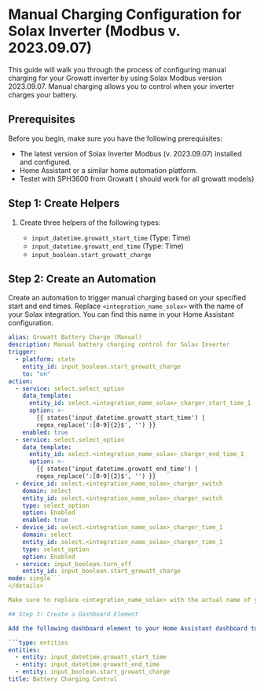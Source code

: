 # Manual Charging Configuration for Solax Inverter (Modbus v. 2023.09.07)

This guide will walk you through the process of configuring manual charging for your Growatt inverter by using Solax Modbus version 2023.09.07. Manual charging allows you to control when your inverter charges your battery.

## Prerequisites

Before you begin, make sure you have the following prerequisites:

- The latest version of Solax Inverter Modbus (v. 2023.09.07) installed and configured.
- Home Assistant or a similar home automation platform.
- Testet with SPH3600 from Growatt ( should work for all growatt models) 

## Step 1: Create Helpers

1. Create three helpers of the following types:

   - `input_datetime.growatt_start_time` (Type: Time)
   - `input_datetime.growatt_end_time` (Type: Time)
   - `input_boolean.start_growatt_charge`

## Step 2: Create an Automation

Create an automation to trigger manual charging based on your specified start and end times. Replace `<integration_name_solax>` with the name of your Solax integration. You can find this name in your Home Assistant configuration.

```yaml
alias: Growatt Battery Charge (Manual)
description: Manual battery charging control for Solax Inverter
trigger:
  - platform: state
    entity_id: input_boolean.start_growatt_charge
    to: "on"
action:
  - service: select.select_option
    data_template:
      entity_id: select.<integration_name_solax>_charger_start_time_1
      option: >-
        {{ states('input_datetime.growatt_start_time') |
        regex_replace(':[0-9]{2}$', '') }}
    enabled: true
  - service: select.select_option
    data_template:
      entity_id: select.<integration_name_solax>_charger_end_time_1
      option: >-
        {{ states('input_datetime.growatt_end_time') |
        regex_replace(':[0-9]{2}$', '') }}
  - device_id: select.<integration_name_solax>_charger_switch
    domain: select
    entity_id: select.<integration_name_solax>_charger_switch
    type: select_option
    option: Enabled
    enabled: true
  - device_id: select.<integration_name_solax>_charger_time_1
    domain: select
    entity_id: select.<integration_name_solax>_charger_time_1
    type: select_option
    option: Enabled
  - service: input_boolean.turn_off
    entity_id: input_boolean.start_growatt_charge
mode: single```
</details>

Make sure to replace <integration_name_solax> with the actual name of your Solax integration.

## Step 3: Create a Dashboard Element

Add the following dashboard element to your Home Assistant dashboard to control manual charging:

```type: entities
entities:
  - entity: input_datetime.growatt_start_time
  - entity: input_datetime.growatt_end_time
  - entity: input_boolean.start_growatt_charge
title: Battery Charging Control
```
